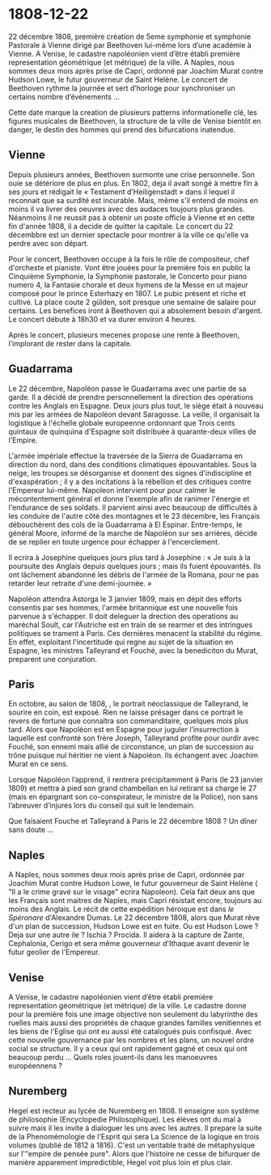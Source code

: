 # 1808-12-22

22 décembre 1808, première création de 5eme symphonie et symphonie Pastorale à Vienne dirigé par Beethoven lui-même lors d’une académie à Vienne. A Venise, le cadastre napoléonien vient d’être établi première representation géométrique (et métrique) de la ville. A Naples, nous sommes deux mois après prise de Capri, ordonné par Joachim Murat contre Hudson Lowe, le futur gouverneur de Saint Helène. Le concert de Beethoven rythme la journée et sert d’horloge pour synchroniser un certains nombre d’événements … 

Cette date marque la creation de plusieurs patterns informationelle clé, les figures musicales de Beethoven, la structure de la ville de Venise bientôt en danger, le destin des hommes qui prend des bifurcations inatendue.

## Vienne

Depuis plusieurs années, Beethoven surmonte une crise personnelle. Son ouie se détériore de plus en plus. En 1802, deja il avait songé à mettre fin à ses jours et rédigait  le « Testament d’Heiligenstadt » dans il lequel il reconnait que sa surdité est incurable. Mais, même s'il entend de moins en moins il va livrer des oeuvres avec des audaces toujours plus grandes. Néanmoins il ne reussit pas à obtenir un poste officle à Vienne et en cette fin d'année 1808, il a decide de quitter la capitale. Le concert du 22 décembbre est un dernier spectacle pour montrer à la ville ce qu'elle va perdre avec son départ. 

Pour le concert, Beethoven occupe à la fois le rôle de compositeur, chef d'orcheste et pianiste. Vont être jouées pour la première fois en public la Cinquième Symphonie, la Symphonie pastorale, le Concerto pour piano numero 4, la Fantasie chorale et deux hymens de la Messe en ut majeur composé pour le prince Esterhazy en 1807. Le pubic présent et riche et cultivé. La place coute  2 gülden, soit presque une semaine de salaire pour certains. Les benefices iront à Beethoven qui a absolement besoin d'argent. Le concert débute à 18h30 et va durer environ 4 heures. 

Après le concert, plusieurs mecenes propose une rente à Beethoven, l'implorant de rester dans la capitale. 

## Guadarrama

 Le 22 décembre, Napoléon passe le Guadarrama avec une partie de sa garde. Il a décidé de prendre personnellement la direction des opérations contre les Anglais en Espagne. Deux jours plus tout, le siège était à nouveau mis par les armées de Napoléon devant Saragosse. La veille, il organisait la logistique à l'échelle globale europeenne ordonnant  que Trois cents quintaux de quinquina d'Espagne soit distribuée à quarante-deux villes de l'Empire.

L'armée impériale effectue la traversée de la Sierra de Guadarrama en direction du nord, dans des conditions climatiques épouvantables. Sous la neige, les troupes se désorganise et donnent des signes d'indiscipline et d'exaspération ; il y a des incitations à la rébellion et des critiques contre l'Empereur lui-même. Napoleon intervient pour pour calmer le mécontentement général et donne l'exemple afin de ranimer l'énergie et l'endurance de ses soldats. Il parvient ainsi avec beaucoup de difficultés à les conduire de l'autre côté des montagnes et le 23 décembre, les Français débouchèrent des cols de la Guadarrama à El Espinar.  Entre-temps, le général Moore, informé de la marche de Napoléon sur ses arrières, décide de se replier en toute urgence pour échapper à l'encerclement.

Il ecrira à Josephine quelques jours plus tard à Josephine : « Je suis à la poursuite des Anglais depuis quelques jours ; mais ils fuient épouvantés. Ils ont lâchement abandonné les débris de l'armée de la Romana, pour ne pas retarder leur retraite d'une demi-journée. »

Napoléon attendra Astorga le 3 janvier 1809, mais en dépit des efforts consentis par ses hommes, l'armée britannique est une nouvelle fois parvenue à s'échapper. Il doit deleguer la drection des operations au maréchal Soult, car l'Autriche est en train de se rearmer et des intringues politiques se trament à Paris. Ces dernières menacent la stabilité du régime. En effet, exploitant l'incertitude qui regne au sujet de la situation en Espagne, les ministres Talleyrand et Fouché, avec la benediciton du Murat,  preparent une conjuration. 

## Paris

En octobre, au salon de 1808, , le portrait néoclassique de Talleyrand, le sourire en coin, est exposé. Rien ne laisse présager dans ce portrait le revers de fortune que connaîtra son commanditaire, quelques mois plus tard. Alors que Napoléon est en Espagne pour juguler l’insurrection à laquelle est confronté son frère Joseph, Talleyrand profite pour ourdir avec Fouché, son ennemi mais allié de circonstance, un plan de succession au trône puisque nul héritier ne vient à Napoléon. Ils échangent avec Joachim Murat en ce sens. 

Lorsque Napoléon l’apprend, il rentrera précipitamment à Paris (le 23 janvier 1809) et mettra à pied son grand chambellan en lui retirant sa charge le 27 (mais en épargnant son co-conspirateur, le ministre de la Police), non sans l’abreuver d’injures lors du conseil qui suit le lendemain. 

Que faisaient Fouche et Talleyrand à Paris le 22 décembre 1808 ? Un dîner sans doute ... 

## Naples

A Naples, nous sommes deux mois après prise de Capri, ordonnée par Joachim Murat contre Hudson Lowe, le futur gouverneur de Saint Helène ( "Il a le crime gravé sur le visage" ecrira Napoleon). Cela fait deux ans que les Français sont maitres de Naples, mais Capri résistait encore, toujours au moins des Anglais. Le récit de cette expédition héroique est dans *le Spéronare* d'Alexandre Dumas. Le 22 décembre 1808, alors que Murat rêve d'un plan de succession, Hudson Lowe est en fuite. Ou est Hudson Lowe ? Deja sur une autre ile ? Ischia ? Procida. Il aidera à la capture de Zante, Cephalonia, Cerigo et sera même gouverneur d'Ithaque avant devenir le futur geolier de l'Empereur. 

## Venise

A Venise, le cadastre napoléonien vient d’être établi première representation géométrique (et métrique) de la ville. Le cadastre donne pour la première fois une image objective non seulement du labyrinthe des ruelles mais aussi des propriétés de chaque grandes familles venitiennes et les biens de l'Eglise qui ont eu aussi été catalogués puis confisqué. Avec cette nouvelle gouvernance par les nombres et les plans, un nouvel ordre social se structure. Il y a ceux qui ont rapidement gagné et ceux qui ont beaucoup perdu ... Quels roles jouent-ils dans les manoeuvres européennens ?

## Nuremberg

Hegel est recteur au lycée de Nuremberg en 1808. Il enseigne son système de philosophie (Encyclopedie Philosophique). Les élèves ont du mal à suivre mais il les invite à dialoguer les uns avec les autres. Il prepare la suite de la Phenomémologie de l'Esprit qui sera La Science de la logique en trois volumes (publié de 1812 à 1816). C'est un veritable traité de métaphysique sur l'"empire de pensée pure". Alors que l'histoire ne cesse de bifurquer de manière apparement impredictible, Hegel voit plus loin et plus clair. 


